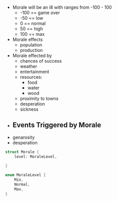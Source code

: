 * Morale will be an i8 with ranges from -100 - 100
    - -100 == game over
    - -50 == low
    - 0 == normal
    - 50 == high
    - 100 == max
* Morale effects
    - population
    - production
* Morale effected by
    - chances of success
    - weather
    - entertainment
    - resources:
        - food 
        - water
        - wood
    - proximity to towns
    - desperation
    - sickness
* Events Triggered by Morale
    - 
* genarosity
* desperation  

```rust
struct Morale {
    level: MoraleLevel,
    
}

enum MoraleLevel {
    Min,
    Normal,
    Max,
}

```